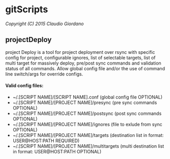 # gitScripts

*Copyright (C) 2015 Claudio Giordano*

## projectDeploy

project Deploy is a tool for project deployment over rsync with specific config for project,
configurable ignores, list of selectable targets, list of multi target for massively deploy, 
pre/post sync commands and validation status of all commands.
Allow global config file and/or the use of command line switch/args for override configs.

#### Valid config files:

* ~/.[SCRIPT NAME]/[SCRIPT NAME].conf           (global config file OPTIONAL)
* ~/.[SCRIPT NAME]/[PROJECT NAME]/presync       (pre sync commands OPTIONAL)
* ~/.[SCRIPT NAME]/[PROJECT NAME]/postsync      (post sync commands OPTIONAL)
* ~/.[SCRIPT NAME]/[PROJECT NAME]/ignores       (file to exlude from sync OPTIONAL)
* ~/.[SCRIPT NAME]/[PROJECT NAME]/targets       (destination list in format: USER@HOST:PATH  REQUIRED)
* ~/.[SCRIPT NAME]/[PROJECT NAME]/multitargets  (multi destination list in format: USER@HOST:PATH  OPTIONAL)
